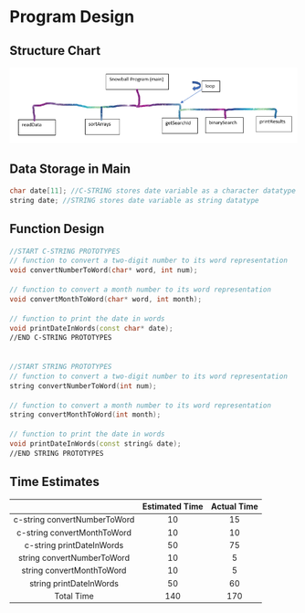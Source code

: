 # Program Design
## Structure Chart
![Chart](https://github.com/lukehami55/CSC-250---Programming-Assingment-1/blob/main/Structure%20Chart.png?raw=true)

## Data Storage in Main
``` cpp
char date[11]; //C-STRING stores date variable as a character datatype
string date; //STRING stores date variable as string datatype
```
## Function Design
``` cpp
//START C-STRING PROTOTYPES
// function to convert a two-digit number to its word representation
void convertNumberToWord(char* word, int num);

// function to convert a month number to its word representation
void convertMonthToWord(char* word, int month);

// function to print the date in words
void printDateInWords(const char* date);
//END C-STRING PROTOTYPES


//START STRING PROTOTYPES
// function to convert a two-digit number to its word representation
string convertNumberToWord(int num);

// function to convert a month number to its word representation
string convertMonthToWord(int month);

// function to print the date in words
void printDateInWords(const string& date);
//END STRING PROTOTYPES
```
## Time Estimates
|  | Estimated Time    | Actual Time    |
| :---:   | :---: | :---: |
| c-string convertNumberToWord |  10  |  15  |
| c-string convertMonthToWord |  10  |  10  |
| c-string printDateInWords |  50  |  75  |
| string convertNumberToWord |  10  |  5  |
| string convertMonthToWord |  10  |  5  |
| string printDateInWords |  50  |  60  |
| Total Time | 140   | 170   |

